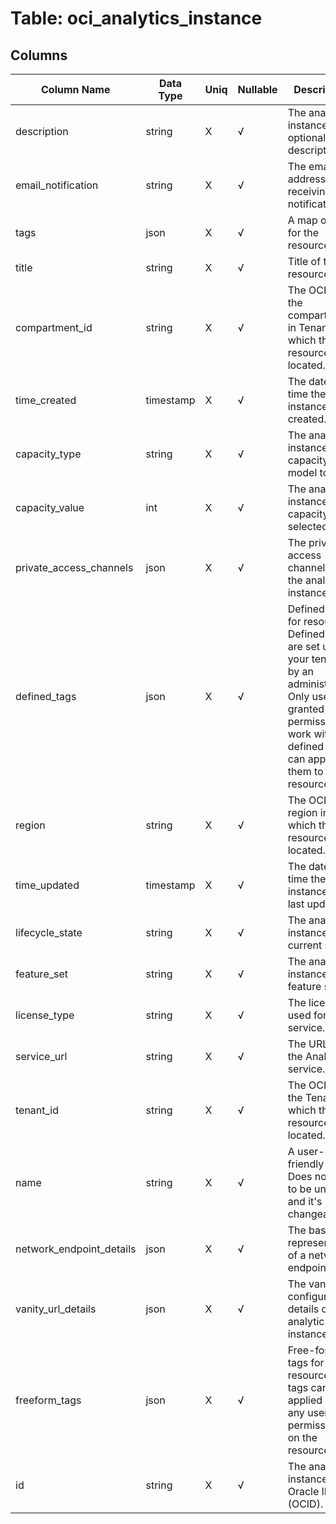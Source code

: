 # Table: oci_analytics_instance

## Columns 

|  Column Name   |  Data Type  | Uniq | Nullable | Description | 
|  ----  | ----  | ----  | ----  | ---- | 
| description | string | X | √ | The analytics instance's optional description. | 
| email_notification | string | X | √ | The email address receiving notifications. | 
| tags | json | X | √ | A map of tags for the resource. | 
| title | string | X | √ | Title of the resource. | 
| compartment_id | string | X | √ | The OCID of the compartment in Tenant in which the resource is located. | 
| time_created | timestamp | X | √ | The date and time the instance was created. | 
| capacity_type | string | X | √ | The analytics instance's capacity model to use. | 
| capacity_value | int | X | √ | The analytics instance's capacity value selected. | 
| private_access_channels | json | X | √ | The private access channels of the analytics instance. | 
| defined_tags | json | X | √ | Defined tags for resource. Defined tags are set up in your tenancy by an administrator. Only users granted permission to work with the defined tags can apply them to resources. | 
| region | string | X | √ | The OCI region in which the resource is located. | 
| time_updated | timestamp | X | √ | The date and time the instance was last updated. | 
| lifecycle_state | string | X | √ | The analytics instance's current state. | 
| feature_set | string | X | √ | The analytics instance's feature set. | 
| license_type | string | X | √ | The license used for the service. | 
| service_url | string | X | √ | The URL of the Analytics service. | 
| tenant_id | string | X | √ | The OCID of the Tenant in which the resource is located. | 
| name | string | X | √ | A user-friendly name. Does not have to be unique, and it's changeable. | 
| network_endpoint_details | json | X | √ | The base representation of a network endpoint. | 
| vanity_url_details | json | X | √ | The vanity url configuration details of the analytic instance. | 
| freeform_tags | json | X | √ | Free-form tags for resource. This tags can be applied by any user with permissions on the resource. | 
| id | string | X | √ | The analytics instance's Oracle ID (OCID). | 


